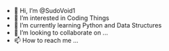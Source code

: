 - 👋 Hi, I’m @SudoVoid1
- 👀 I’m interested in Coding Things
- 🌱 I’m currently learning Python and Data Structures
- 💞️ I’m looking to collaborate on ...
- 📫 How to reach me ...

<!---
SudoVoid1/SudoVoid1 is a ✨ special ✨ repository because its `README.md` (this file) appears on your GitHub profile.
You can click the Preview link to take a look at your changes.
--->
